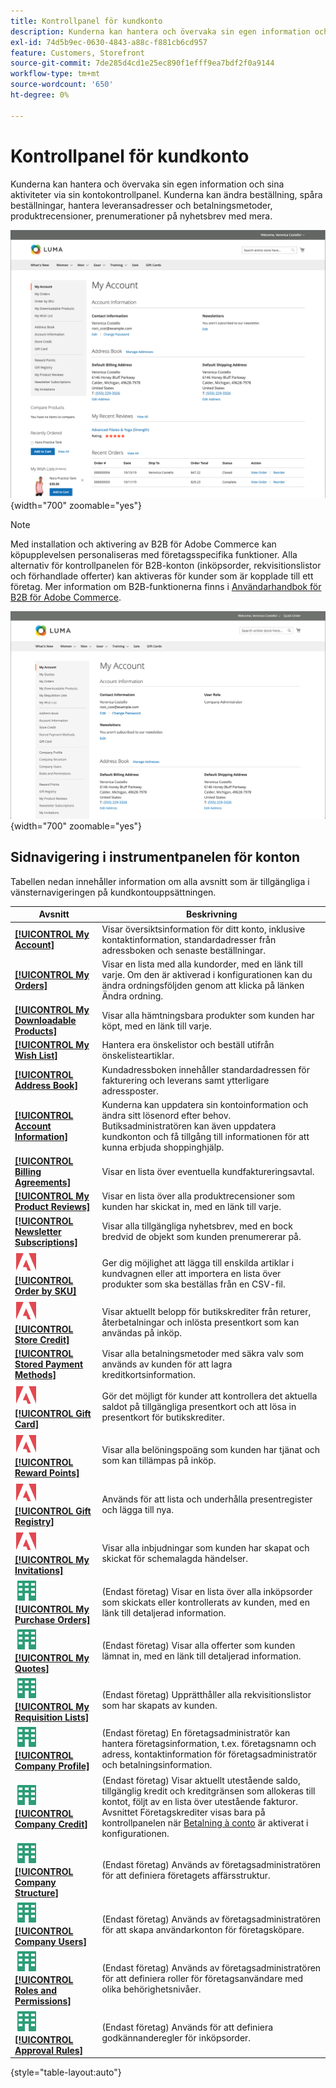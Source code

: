 ```yaml
---
title: Kontrollpanel för kundkonto
description: Kunderna kan hantera och övervaka sin egen information och sina egna aktiviteter från sin kundkontokontrollpanel.
exl-id: 74d5b9ec-0630-4843-a88c-f881cb6cd957
feature: Customers, Storefront
source-git-commit: 7de285d4cd1e25ec890f1efff9ea7bdf2f0a9144
workflow-type: tm+mt
source-wordcount: '650'
ht-degree: 0%

---
```


# Kontrollpanel för kundkonto

Kunderna kan hantera och övervaka sin egen information och sina aktiviteter via sin kontokontrollpanel. Kunderna kan ändra beställning, spåra beställningar, hantera leveransadresser och betalningsmetoder, produktrecensioner, prenumerationer på nyhetsbrev med mera.

![Kontrollpanel för konto i butiken](assets/customer-account-dashboard.png){width="700" zoomable="yes"}

>[!NOTE]
>
> Med installation och aktivering av B2B för Adobe Commerce kan köpupplevelsen personaliseras med företagsspecifika funktioner. Alla alternativ för kontrollpanelen för B2B-konton (inköpsorder, rekvisitionslistor och förhandlade offerter) kan aktiveras för kunder som är kopplade till ett företag. Mer information om B2B-funktionerna finns i [Användarhandbok för B2B för Adobe Commerce](../b2b/introduction.md).

![Kontrollpanel för företagskonto i butiken](assets/company-admin-account-dashboard.png){width="700" zoomable="yes"}

## Sidnavigering i instrumentpanelen för konton

Tabellen nedan innehåller information om alla avsnitt som är tillgängliga i vänsternavigeringen på kundkontouppsättningen.

| Avsnitt | Beskrivning |
|------------------------------------------------------------------------------------------------------------------------------------------------------|----------------------------------------------------------------------------------------------------------------------------------------------------------------------------------------------------------------------------------------------------------------------------------------------------------------------------------------------------------------|
| [**[!UICONTROL My Account]**](../customers/account-dashboard-my-account.md) | Visar översiktsinformation för ditt konto, inklusive kontaktinformation, standardadresser från adressboken och senaste beställningar. |
| [**[!UICONTROL My Orders]**](../stores-purchase/orders-storefront.md#view-recently-ordered-products) | Visar en lista med alla kundorder, med en länk till varje. Om den är aktiverad i konfigurationen kan du ändra ordningsföljden genom att klicka på länken Ändra ordning. |
| [**[!UICONTROL My Downloadable Products]**](../catalog/product-create-downloadable.md#storefront-experience) | Visar alla hämtningsbara produkter som kunden har köpt, med en länk till varje. |
| [**[!UICONTROL My Wish List]**](../stores-purchase/wishlist-storefront.md) | Hantera era önskelistor och beställ utifrån önskelisteartiklar. |
| [**[!UICONTROL Address Book]**](../customers/account-dashboard-address-book.md) | Kundadressboken innehåller standardadressen för fakturering och leverans samt ytterligare adressposter. |
| [**[!UICONTROL Account Information]**](../customers/account-dashboard-account-information.md) | Kunderna kan uppdatera sin kontoinformation och ändra sitt lösenord efter behov. Butiksadministratören kan även uppdatera kundkonton och få tillgång till informationen för att kunna erbjuda shoppinghjälp. |
| [**[!UICONTROL Billing Agreements]**](../stores-purchase/paypal-billing-agreements.md#storefront-experience) | Visar en lista över eventuella kundfaktureringsavtal. |
| [**[!UICONTROL My Product Reviews]**](../merchandising-promotions/product-reviews.md#product-reviews-on-the-storefront) | Visar en lista över alla produktrecensioner som kunden har skickat in, med en länk till varje. |
| [**[!UICONTROL Newsletter Subscriptions]**](../merchandising-promotions/newsletters.md) | Visar alla tillgängliga nyhetsbrev, med en bock bredvid de objekt som kunden prenumererar på. |
| ![Adobe Commerce](../assets/adobe-logo.svg) [**[!UICONTROL Order by SKU]**](../stores-purchase/order-by-sku.md#order-by-sku-from-a-customer-account) | Ger dig möjlighet att lägga till enskilda artiklar i kundvagnen eller att importera en lista över produkter som ska beställas från en CSV-fil. |
| ![Adobe Commerce](../assets/adobe-logo.svg) [**[!UICONTROL Store Credit]**](../customers/account-dashboard-store-credit.md) | Visar aktuellt belopp för butikskrediter från returer, återbetalningar och inlösta presentkort som kan användas på inköp. |
| [**[!UICONTROL Stored Payment Methods]**](../stores-purchase/stored-payment-methods.md) | Visar alla betalningsmetoder med säkra valv som används av kunden för att lagra kreditkortsinformation. |
| ![Adobe Commerce](../assets/adobe-logo.svg) [**[!UICONTROL Gift Card]**](../catalog/product-gift-card-create.md) | Gör det möjligt för kunder att kontrollera det aktuella saldot på tillgängliga presentkort och att lösa in presentkort för butikskrediter. |
| ![Adobe Commerce](../assets/adobe-logo.svg) [**[!UICONTROL Reward Points]**](../merchandising-promotions/rewards-loyalty.md) | Visar alla belöningspoäng som kunden har tjänat och som kan tillämpas på inköp. |
| ![Adobe Commerce](../assets/adobe-logo.svg) [**[!UICONTROL Gift Registry]**](../merchandising-promotions/gift-registries.md) | Används för att lista och underhålla presentregister och lägga till nya. |
| ![Adobe Commerce](../assets/adobe-logo.svg) [**[!UICONTROL My Invitations]**](../merchandising-promotions/invitations.md) | Visar alla inbjudningar som kunden har skapat och skickat för schemalagda händelser. |
| ![B2B för Adobe Commerce](../assets/b2b.svg) [**[!UICONTROL My Purchase Orders]**](../b2b/account-dashboard-my-purchase-orders.md) | (Endast företag) Visar en lista över alla inköpsorder som skickats eller kontrollerats av kunden, med en länk till detaljerad information. |
| ![B2B för Adobe Commerce](../assets/b2b.svg) [**[!UICONTROL My Quotes]**](../b2b/account-dashboard-my-quotes.md) | (Endast företag) Visar alla offerter som kunden lämnat in, med en länk till detaljerad information. |
| ![B2B för Adobe Commerce](../assets/b2b.svg) [**[!UICONTROL My Requisition Lists]**](../b2b/account-dashboard-requisition-lists-manage.md) | (Endast företag) Upprätthåller alla rekvisitionslistor som har skapats av kunden. |
| ![B2B för Adobe Commerce](../assets/b2b.svg) [**[!UICONTROL Company Profile]**](../b2b/account-company-manage.md#update-a-company-profile) | (Endast företag) En företagsadministratör kan hantera företagsinformation, t.ex. företagsnamn och adress, kontaktinformation för företagsadministratör och betalningsinformation. |
| ![B2B för Adobe Commerce](../assets/b2b.svg) [**[!UICONTROL Company Credit]**](../b2b/credit-company.md#storefront-credit-information) | (Endast företag) Visar aktuellt utestående saldo, tillgänglig kredit och kreditgränsen som allokeras till kontot, följt av en lista över utestående fakturor. Avsnittet Företagskrediter visas bara på kontrollpanelen när [Betalning à conto](../b2b/enable-basic-features.md#configure-payment-on-account) är aktiverat i konfigurationen. |
| ![B2B för Adobe Commerce](../assets/b2b.svg) [**[!UICONTROL Company Structure]**](../b2b/account-company-structure.md) | (Endast företag) Används av företagsadministratören för att definiera företagets affärsstruktur. |
| ![B2B för Adobe Commerce](../assets/b2b.svg) [**[!UICONTROL Company Users]**](../b2b/account-company-users.md) | (Endast företag) Används av företagsadministratören för att skapa användarkonton för företagsköpare. |
| ![B2B för Adobe Commerce](../assets/b2b.svg) [**[!UICONTROL Roles and Permissions]**](../b2b/account-company-roles-permissions.md) | (Endast företag) Används av företagsadministratören för att definiera roller för företagsanvändare med olika behörighetsnivåer. |
| ![B2B för Adobe Commerce](../assets/b2b.svg) [**[!UICONTROL Approval Rules]**](../b2b/account-dashboard-approval-rules.md) | (Endast företag) Används för att definiera godkännanderegler för inköpsorder. |

{style="table-layout:auto"}
